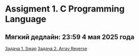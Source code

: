 # Assigment 1. C Programming Language
## Мягкий дедлайн: 23:59 4 мая 2025 года

[Задача 1. Swap](01_swap/README.md)
[Задача 2. Array Reverse](02_array_reverse/README.md)